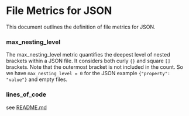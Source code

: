 # File Metrics for JSON

This document outlines the definition of file metrics for JSON.

### max_nesting_level

The max_nesting_level metric quantifies the deepest level of nested brackets within a JSON file.
It considers both curly `{}` and square `[]` brackets.
Note that the outermost bracket is not included in the count.
So we have `max_nesting_level = 0` for the JSON example `{"property": "value"}` and empty files.

### lines_of_code

see [README.md](../../README.md)
